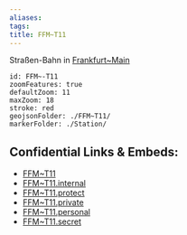 ```yaml
---
aliases: 
tags: 
title: FFM~T11
---
```

Straßen-Bahn in [Frankfurt~Main](geo/Continent/Europe/Germany/West/Hessen/City/Frankfurt~Main.md) 

```leaflet
id: FFM~-T11
zoomFeatures: true 
defaultZoom: 11 
maxZoom: 18
stroke: red
geojsonFolder: ./FFM~T11/
markerFolder: ./Station/
```



## Confidential Links & Embeds: 
- [FFM~T11](../../../../../../../../../_public/geo/Continent/Europe/Germany/West/Hessen/City/Frankfurt~Main/FFM~T11.md) 
- [FFM~T11.internal](../../../../../../../../../_internal/geo/Continent/Europe/Germany/West/Hessen/City/Frankfurt~Main/FFM~T11.internal.md) 
- [FFM~T11.protect](../../../../../../../../../_protect/geo/Continent/Europe/Germany/West/Hessen/City/Frankfurt~Main/FFM~T11.protect.md) 
- [FFM~T11.private](../../../../../../../../../_private/geo/Continent/Europe/Germany/West/Hessen/City/Frankfurt~Main/FFM~T11.private.md) 
- [FFM~T11.personal](../../../../../../../../../_personal/geo/Continent/Europe/Germany/West/Hessen/City/Frankfurt~Main/FFM~T11.personal.md) 
- [FFM~T11.secret](../../../../../../../../../_secret/geo/Continent/Europe/Germany/West/Hessen/City/Frankfurt~Main/FFM~T11.secret.md) 
